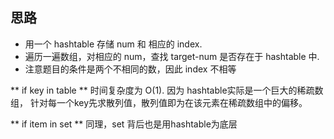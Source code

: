 ## 思路
- 用一个 hashtable 存储 num 和 相应的 index.
- 遍历一遍数组，对相应的 num，查找 target-num 是否存在于 hashtable 中.
- 注意题目的条件是两个不相同的数，因此 index 不相等 

** if key in table ** 时间复杂度为 O(1). 因为 hashtable实际是一个巨大的稀疏数组， 针对每一个key先求散列值，散列值即为在该元素在稀疏数组中的偏移。

** if item in set ** 同理，set 背后也是用hashtable为底层